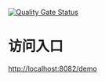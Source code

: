 [![Quality Gate Status](https://sonarcloud.io/api/project_badges/measure?project=ny5667_licensedemo&metric=alert_status)](https://sonarcloud.io/summary/new_code?id=ny5667_licensedemo)

# 访问入口

[http://localhost:8082/demo](http://localhost:8082/demo)